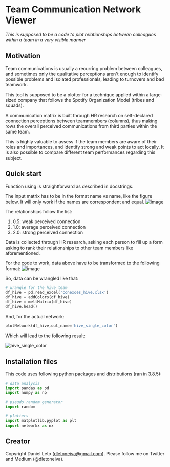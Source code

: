 # Team Communication Network Viewer
*This is supposed to be a code to plot relationships between colleagues within a team in a very visible manner*

## Motivation
Team communications is usually a recurring problem between colleagues, and sometimes only the qualitative perceptions aren't enough to identify possible problems and isolated professionals, leading to turnovers and bad teamwork. 

This tool is supposed to be a plotter for a technique applied within a large-sized company that follows the Spotify Organization Model (tribes and squads).

A communication matrix is built through HR research on self-declared connection perceptions between teammembers (columns), thus making rows the overall perceived communications from third parties within the same team.

This is highly valuable to assess if the team members are aware of their roles and importances, and identify strong and weak points to act locally. It is also possible to compare different team performances regarding this subject.

## Quick start
Function using is straightforward as described in docstrings.

The input matrix has to be in the format name vs name, like the figure below. It will only work if the names are correspondent and equal.
![image](https://user-images.githubusercontent.com/81642424/135534333-d2db771a-97ef-4fb8-9026-4139734d108e.png)

The relationships follow the list:
<ol>
  <li>0.5: weak perceived connection</li>
  <li>1.0: average perceived connection</li>
  <li>2.0: strong perceived connection</li>
</ol>

Data is collected through HR research, asking each person to fill up a form asking to rank their relationships to other team members like aforementioned.

For the code to work, data above have to be transformed to the following format:
![image](https://user-images.githubusercontent.com/81642424/135534624-9dda6ecc-99be-4375-a359-1d158d96b5a5.png)

So, data can be wrangled like that:

```python
# wrangle for the hive team
df_hive = pd.read_excel('conexoes_hive.xlsx')
df_hive = addColors(df_hive)
df_hive = meltMatrix(df_hive)
df_hive.head()
```

And, for the actual network:
```python
plotNetwork(df_hive,out_name='hive_single_color')
```
Which will lead to the following result:

![hive_single_color](https://user-images.githubusercontent.com/81642424/135535016-92883efe-f9f2-4e87-95fb-d5661913ee9e.png)

## Installation files
This code uses following python packages and distributions (ran in 3.8.5):
```python
# data analysis
import pandas as pd 
import numpy as np

# pseudo random generator
import random

# plotters
import matplotlib.pyplot as plt
import networkx as nx
```

## Creator
Copyright Daniel Leto (dletoneiva@gmail.com). Please follow me on Twitter and Medium (@dletoneiva).
